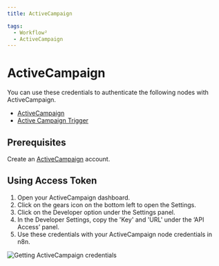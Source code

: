 ```yaml
---
title: ActiveCampaign

tags:
  - Workflow²
  - ActiveCampaign
---
```


# ActiveCampaign

You can use these credentials to authenticate the following nodes with ActiveCampaign.
- [ActiveCampaign](/integrations/nodes/n8n-nodes-base.activeCampaign/)
- [Active Campaign Trigger](/integrations/trigger-nodes/n8n-nodes-base.activeCampaignTrigger/)


## Prerequisites

Create an [ActiveCampaign](https://www.activecampaign.com/) account.

## Using Access Token

1. Open your ActiveCampaign dashboard.
2. Click on the gears icon on the bottom left to open the Settings.
3. Click on the Developer option under the Settings panel.
4. In the Developer Settings, copy the 'Key' and 'URL' under the ‘API Access’ panel.
5. Use these credentials with your ActiveCampaign node credentials in n8n.


![Getting ActiveCampaign credentials](/_images/integrations/credentials/activecampaign/using-access-token.gif)
